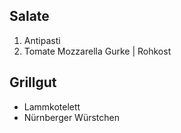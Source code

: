 
## Salate

1. Antipasti
2. Tomate Mozzarella
 Gurke | Rohkost

## Grillgut

- Lammkotelett
- Nürnberger Würstchen

